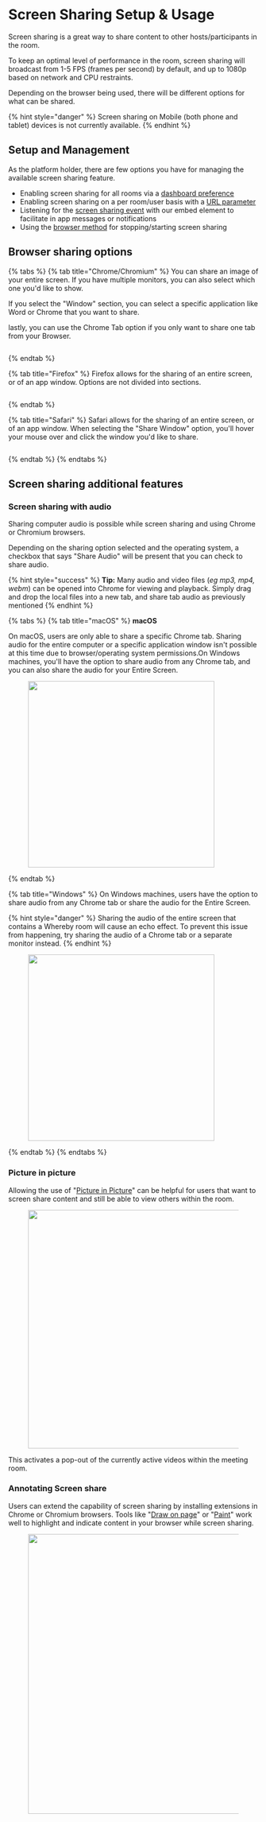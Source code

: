 # Screen Sharing Setup & Usage

Screen sharing is a great way to share content to other hosts/participants in the room.

To keep an optimal level of performance in the room, screen sharing will broadcast from 1-5 FPS (frames per second) by default, and up to 1080p based on network and CPU restraints.

Depending on the browser being used, there will be different options for what can be shared.

{% hint style="danger" %}
Screen sharing on Mobile (both phone and tablet) devices is not currently available.&#x20;
{% endhint %}

## Setup and Management

As the platform holder, there are few options you have for managing the available screen sharing feature.

* Enabling screen sharing for all rooms via a [dashboard preference](../whereby-101/customizing-rooms/dashboard-preferences.md)
* Enabling screen sharing on a per room/user basis with a [URL parameter](../whereby-101/customizing-rooms/using-url-parameters.md#screenshare-less-than-on-or-off-greater-than)
* Listening for the [screen sharing event](../whereby-101/readme/in-a-web-page/using-the-whereby-embed-element/#listening-to-events) with our embed element to facilitate in app messages or notifications
* Using the [browser method](../whereby-101/readme/in-a-web-page/using-the-whereby-embed-element/#sending-commands) for stopping/starting screen sharing

## Browser sharing options

{% tabs %}
{% tab title="Chrome/Chromium" %}
You can share an image of your entire screen. If you have multiple monitors, you can also select which one you'd like to show.

If you select the "Window" section, you can select a specific application like Word or Chrome that you want to share.&#x20;

lastly, you can use the Chrome Tab option if you only want to share one tab from your Browser.

<figure><img src="../.gitbook/assets/Screenshot 2023-08-11 at 3.25.24 PM.png" alt=""><figcaption></figcaption></figure>
{% endtab %}

{% tab title="Firefox" %}
Firefox allows for the sharing of an entire screen, or of an app window. Options are not divided into sections.

<figure><img src="../.gitbook/assets/Screenshot 2023-08-11 at 3.32.26 PM.png" alt=""><figcaption></figcaption></figure>
{% endtab %}

{% tab title="Safari" %}
Safari allows for the sharing of an entire screen, or of an app window. When selecting the "Share Window" option, you'll hover your mouse over and click the window you'd like to share.

<figure><img src="../.gitbook/assets/Screenshot 2023-08-11 at 3.36.32 PM.png" alt=""><figcaption></figcaption></figure>
{% endtab %}
{% endtabs %}

## Screen sharing additional features

### Screen sharing with audio

Sharing computer audio is possible while screen sharing and using Chrome or Chromium browsers.&#x20;

Depending on the sharing option selected and the operating system, a checkbox that says "Share Audio" will be present that you can check to share audio.

{% hint style="success" %}
**Tip:** Many audio and video files (_eg mp3, mp4, webm_) can be opened into Chrome for viewing and playback. Simply drag and drop the local files into a new tab, and share tab audio as previously mentioned
{% endhint %}

{% tabs %}
{% tab title="macOS" %}
**macOS**

On macOS, users are only able to share a specific Chrome tab. Sharing audio for the entire computer or a specific application window isn't possible at this time due to browser/operating system permissions.On Windows machines, you'll have the option to share audio from any Chrome tab, and you can also share the audio for your Entire Screen.

<figure><img src="../.gitbook/assets/file-KljwIMe85O.png" alt="" width="375"><figcaption></figcaption></figure>
{% endtab %}

{% tab title="Windows" %}
On Windows machines, users have the option to share audio from any Chrome tab or share the audio for the Entire Screen.

{% hint style="danger" %}
Sharing the audio of the entire screen that contains a Whereby room will cause an echo effect. To prevent this issue from happening, try sharing the audio of a Chrome tab or a separate monitor instead.
{% endhint %}

<figure><img src="../.gitbook/assets/file-KljwIMe85O (1).png" alt="" width="375"><figcaption></figcaption></figure>
{% endtab %}
{% endtabs %}

### Picture in picture

Allowing the use of "[Picture in Picture](https://docs.whereby.com/customizing-rooms/using-url-parameters#pipbutton-off)" can be helpful for users that want to screen share content and still be able to view others within the room.

<figure><img src="../.gitbook/assets/file-I2HcA3GVNZ.png" alt="" width="480"><figcaption></figcaption></figure>

This activates a pop-out of the currently active videos within the meeting room.&#x20;

### Annotating Screen share

Users can extend the capability of screen sharing by installing extensions in Chrome or Chromium browsers. Tools like "[Draw on page](https://chrome.google.com/webstore/detail/draw-on-page/ngmfehckdahhmlbabjemcepfhgnoddlo?utm\_source=ext\_sidebar\&hl=en-US)" or "[Paint](https://chrome.google.com/webstore/detail/paint/ejllkedmklophclpgonojjkaliafeilj)" work well to highlight and indicate content in your browser while screen sharing.

<figure><img src="../.gitbook/assets/Screenshot 2023-08-14 at 2.29.27 PM.png" alt="" width="563"><figcaption></figcaption></figure>

